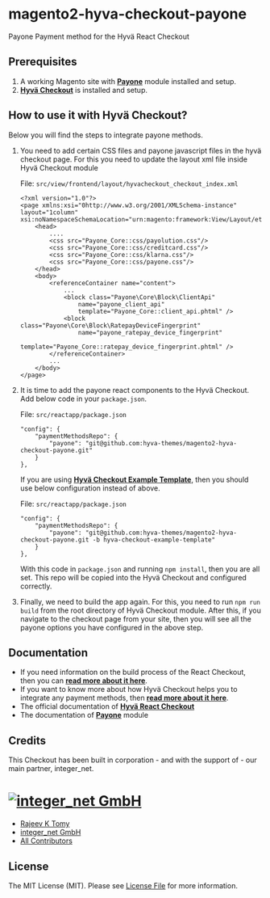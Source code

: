 # magento2-hyva-checkout-payone
Payone Payment method for the Hyvä React Checkout

## Prerequisites

1. A working Magento site with **[Payone](https://github.com/PAYONE-GmbH/magento-2)** module installed and setup.
2. **[Hyvä Checkout](https://github.com/hyva-themes/magento2-react-checkout)** is installed and setup.

## How to use it with Hyvä Checkout?
Below you will find the steps to integrate payone methods.

1. You need to add certain CSS files and payone javascript files in the hyvä checkout page. For this you need to update the layout xml file inside Hyvä Checkout module

    File: `src/view/frontend/layout/hyvacheckout_checkout_index.xml`
    ```
    <?xml version="1.0"?>
    <page xmlns:xsi="0http://www.w3.org/2001/XMLSchema-instance" layout="1column" xsi:noNamespaceSchemaLocation="urn:magento:framework:View/Layout/etc/page_configuration.xsd">
        <head>
            ....
            <css src="Payone_Core::css/payolution.css"/>
            <css src="Payone_Core::css/creditcard.css"/>
            <css src="Payone_Core::css/klarna.css"/>
            <css src="Payone_Core::css/payone.css"/>
        </head>
        <body>
            <referenceContainer name="content">
                ...
                <block class="Payone\Core\Block\ClientApi"
                    name="payone_client_api"
                    template="Payone_Core::client_api.phtml" />
                <block class="Payone\Core\Block\RatepayDeviceFingerprint"
                    name="payone_ratepay_device_fingerprint"
                    template="Payone_Core::ratepay_device_fingerprint.phtml" />
            </referenceContainer>
            ...
        </body>
    </page>
    ```

2. It is time to add the payone react components to the Hyvä Checkout. Add below code in your `package.json`.

    File: `src/reactapp/package.json`
    ```
    "config": {
        "paymentMethodsRepo": {
            "payone": "git@github.com:hyva-themes/magento2-hyva-checkout-payone.git"
        }
    },
    ```

    If you are using [**Hyvä Checkout Example Template**](https://github.com/hyva-themes/magento2-checkout-example), then you should use below configuration instead of above.

    File: `src/reactapp/package.json`
    ```
    "config": {
        "paymentMethodsRepo": {
            "payone": "git@github.com:hyva-themes/magento2-hyva-checkout-payone.git -b hyva-checkout-example-template"
        }
    },
    ```

    With this code in `package.json` and running `npm install`, then you are all set. This repo will be copied into the Hyvä Checkout and configured correctly.

3. Finally, we need to build the app again. For this, you need to run `npm run build` from the root directory of Hyvä Checkout module. After this, if you navigate to the checkout page from your site, then you will see all the payone options you have configured in the above step.

## Documentation

- If you need information on the build process of the React Checkout, then you can **[read more about it here](https://hyva-themes.github.io/magento2-react-checkout/build/)**.
- If you want to know more about how Hyvä Checkout helps you to integrate any payment methods, then **[read more about it here](https://hyva-themes.github.io/magento2-react-checkout/payment-integration/)**.
- The official documentation of **[Hyvä React Checkout](https://hyva-themes.github.io/magento2-react-checkout)**
- The documentation of **[Payone](https://github.com/PAYONE-GmbH/magento-2)** module

## Credits

This Checkout has been built in corporation - and with the support of - our main partner, integer_net.

# [![integer_net GmbH](https://github.com/hyva-themes/magento2-react-checkout/blob/documentation/docs/images/logo-integernet.png)](https://integer-net.de)

- [Rajeev K Tomy][link-author]
- [integer_net GmbH][link-company1]
- [All Contributors][link-contributors]

## License

The MIT License (MIT). Please see [License File](LICENSE.txt) for more information.

[ico-compatibility]: https://img.shields.io/badge/magento-%202.3%20|%202.4-brightgreen.svg?logo=magento&longCache=true&style=flat-square

[link-author]: https://github.com/progammer-rkt
[link-company1]: https://integer-net.com
[link-contributors]: ../../contributors
